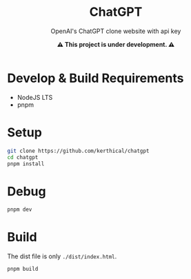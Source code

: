 <div align="center">
    <h1>ChatGPT</h1>
    <p>OpenAI's ChatGPT clone website with api key</p>
    <p><b> ⚠️ This project is under development. ⚠️ </b></p>
</div>

<p align="center">
    <img alt="" src="https://img.shields.io/badge/LICENSE-WTFPL-blueviolet?style=for-the-badge&labelColor=black&link=.%2FLICENSE">
</p>

# Develop & Build Requirements

- NodeJS LTS
- pnpm

# Setup

```bash
git clone https://github.com/kerthical/chatgpt
cd chatgpt
pnpm install
```

# Debug

```bash
pnpm dev
```

# Build

The dist file is only `./dist/index.html`.

```bash
pnpm build
```
